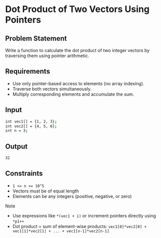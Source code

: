 # Dot Product of Two Vectors Using Pointers

## Problem Statement

Write a function to calculate the dot product of two integer vectors by traversing them using pointer arithmetic.

## Requirements

- Use only pointer-based access to elements (no array indexing).
- Traverse both vectors simultaneously.
- Multiply corresponding elements and accumulate the sum.

## Input

```bash
int vec1[] = {1, 2, 3};
int vec2[] = {4, 5, 6};
int n = 3;
```

## Output

```bash
32
```

## Constraints

- `1 <= n <= 10^5`
- Vectors must be of equal length
- Elements can be any integers (positive, negative, or zero)

> [!NOTE]
>
> - Use expressions like `*(vec1 + i)` or increment pointers directly using `*p1++`
> - Dot product = sum of element-wise products:
> `vec1[0]*vec2[0] + vec1[1]*vec2[1] + ... + vec1[n-1]*vec2[n-1]`
